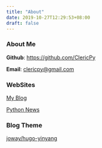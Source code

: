 ```yaml
---
title: "About"
date: 2019-10-27T12:29:53+08:00
draft: false
---
```


### About Me

**Github**: https://github.com/ClericPy

**Email**: <clericpy@gmail.com>

### WebSites

[My Blog](/blog)

[Python News]( https://www.clericpy.top/newspaper/articles.query.html )

### Blog Theme

[joway/hugo-yinyang](https://github.com/joway/hugo-theme-yinyang)
